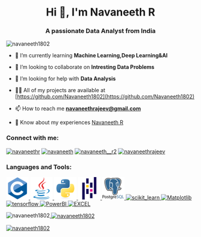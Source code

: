 <h1 align="center">Hi 👋, I'm Navaneeth R</h1>
<h3 align="center">A passionate Data Analyst from India</h3>

<p align="left"> <img src="https://komarev.com/ghpvc/?username=navaneeth1802&label=Profile%20views&color=0e75b6&style=flat" alt="navaneeth1802" /> </p>



- 🌱 I’m currently learning **Machine Learning,Deep Learning&AI**

- 👯 I’m looking to collaborate on **Intresting Data Problems**

- 🤝 I’m looking for help with **Data Analysis**

- 👨‍💻 All of my projects are available at [https://github.com/Navaneeth1802](https://github.com/Navaneeth1802)

- 📫 How to reach me **navaneethrajeev@gmail.com**

- 📄 Know about my experiences [Navaneeth R](https://drive.google.com/file/d/1rg_kpFsAf5UGfuhIaC8h_yLOCKVPqSnt/view?usp=sharing)

<h3 align="left">Connect with me:</h3>
<p align="left">
<a href="https://linkedin.com/in/navaneeth-r-823699299" target="blank">
  <img align="center" src="https://raw.githubusercontent.com/rahuldkjain/github-profile-readme-generator/master/src/images/icons/Social/linked-in-alt.svg" alt="navaneethr" height="30" width="40" /></a>
<a href="https://kaggle.com/navaneeth1803" target="blank">
  <img align="center" src="https://raw.githubusercontent.com/rahuldkjain/github-profile-readme-generator/master/src/images/icons/Social/kaggle.svg" alt="navaneeth" height="30" width="40" /></a>
<a href="https://instagram.com/navaneeth__r2" target="blank">
  <img align="center" src="https://raw.githubusercontent.com/rahuldkjain/github-profile-readme-generator/master/src/images/icons/Social/instagram.svg" alt="navaneeth__r2" height="30" width="40" /></a>
<a href="https://www.hackerrank.com/navaneethrajeev1" target="blank">
  <img align="center" src="https://raw.githubusercontent.com/rahuldkjain/github-profile-readme-generator/master/src/images/icons/Social/hackerrank.svg" alt="navaneethrajeev" height="30" width="40" /></a>
</p>

<h3 align="left">Languages and Tools:</h3>
<p align="left"> <a href="https://www.cprogramming.com/" target="_blank" rel="noreferrer">
  <img src="https://raw.githubusercontent.com/devicons/devicon/master/icons/c/c-original.svg" alt="c" width="60" height="60"/> </a> 
  <a href="https://www.java.com" target="_blank" rel="noreferrer"> 
    <img src="https://raw.githubusercontent.com/devicons/devicon/master/icons/java/java-original.svg" alt="java" width="60" height="60"/> </a> 
  <a href="https://www.python.org" target="_blank" rel="noreferrer"> 
    <img src="https://raw.githubusercontent.com/devicons/devicon/master/icons/python/python-original.svg" alt="python" width="60" height="60"/>
  <a href="https://pandas.pydata.org/" target="_blank" rel="noreferrer">
    <img src="https://raw.githubusercontent.com/devicons/devicon/2ae2a900d2f041da66e950e4d48052658d850630/icons/pandas/pandas-original.svg" alt="pandas" width="60" height="60"/> </a>
  <a href="https://www.postgresql.org" target="_blank" rel="noreferrer"> 
    <img src="https://raw.githubusercontent.com/devicons/devicon/master/icons/postgresql/postgresql-original-wordmark.svg" alt="postgresql" width="60" height="60"/> </a> 
  </a> <a href="https://scikit-learn.org/" target="_blank" rel="noreferrer"> 
    <img src="https://upload.wikimedia.org/wikipedia/commons/0/05/Scikit_learn_logo_small.svg" alt="scikit_learn" width="60" height="60"/>
  </a> <a href="https://matplotlib.org//" target="_blank" rel="noreferrer">
    <img src="https://media.licdn.com/dms/image/v2/D4D12AQFq38cGkv_oHQ/article-cover_image-shrink_600_2000/article-cover_image-shrink_600_2000/0/1679493396295?e=2147483647&v=beta&t=8hBosvau_9_t0Nt46DZ89TxWOgFZg_z47cMFn8o5cmM" alt="Matplotlib" width="60" height="60"/>
  </a> <a href="https://www.tensorflow.org" target="_blank" rel="noreferrer"> 
    <img src="https://www.vectorlogo.zone/logos/tensorflow/tensorflow-icon.svg" alt="tensorflow" width="60" height="60"/>
  </a> <a href="https://www.microsoft.com/en-us/power-platform/products/power-bi" target="_blank" rel="nonreferrer">
      <img src="https://media.datacamp.com/legacy/v1724169856/image_ff55d03003.png" alt="PowerBI" width="60" height="60"/>
   </a> <a href="https://www.microsoft.com/en-in/microsoft-365/excel" target="_blank" rel="nonreferrer">
      <img src="https://upload.wikimedia.org/wikipedia/commons/thumb/7/73/Microsoft_Excel_2013-2019_logo.svg/1085px-Microsoft_Excel_2013-2019_logo.svg.png" alt="EXCEL" width="60" height="60"/>
  
</p>


<p><img align="left" src="https://github-readme-stats.vercel.app/api/top-langs?username=navaneeth1802&show_icons=true&locale=en&layout=compact" alt="navaneeth1802" /></p>

<p>&nbsp;<img align="center" src="https://github-readme-stats.vercel.app/api?username=navaneeth1802&show_icons=true&locale=en" alt="navaneeth1802" /></p>

<p><img align="center" src="https://github-readme-streak-stats.herokuapp.com/?user=navaneeth1802&" alt="navaneeth1802" /></p>
